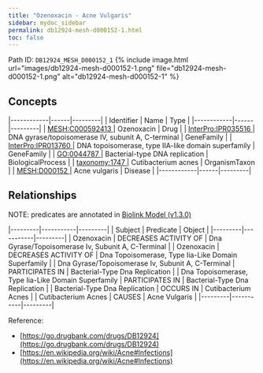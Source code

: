 ```yaml
---
title: "Ozenoxacin - Acne Vulgaris"
sidebar: mydoc_sidebar
permalink: db12924-mesh-d000152-1.html
toc: false 
---
```



Path ID: `DB12924_MESH_D000152_1`
{% include image.html url="images/db12924-mesh-d000152-1.png" file="db12924-mesh-d000152-1.png" alt="db12924-mesh-d000152-1" %}

## Concepts

|------------|------|---------|
| Identifier | Name | Type    |
|------------|------|---------|
| <a href="https://identifiers.org/MESH:C000592413">MESH:C000592413 </a> | Ozenoxacin | Drug |
| <a href="https://identifiers.org/InterPro:IPR035516">InterPro:IPR035516 </a> | DNA gyrase/topoisomerase IV, subunit A, C-terminal | GeneFamily |
| <a href="https://identifiers.org/InterPro:IPR013760">InterPro:IPR013760 </a> | DNA topoisomerase, type IIA-like domain superfamily | GeneFamily |
| <a href="https://identifiers.org/GO:0044787">GO:0044787 </a> | Bacterial-type DNA replication | BiologicalProcess |
| <a href="https://identifiers.org/taxonomy:1747">taxonomy:1747 </a> | Cutibacterium acnes | OrganismTaxon |
| <a href="https://identifiers.org/MESH:D000152">MESH:D000152 </a> | Acne vulgaris | Disease |
|------------|------|---------|

## Relationships


NOTE: predicates are annotated in <a href="https://github.com/biolink/biolink-model/releases/tag/v1.3.0">Biolink Model (v1.3.0)</a>

|---------|-----------|---------|
| Subject | Predicate | Object  |
|---------|-----------|---------|
| Ozenoxacin | DECREASES ACTIVITY OF | Dna Gyrase/Topoisomerase Iv, Subunit A, C-Terminal |
| Ozenoxacin | DECREASES ACTIVITY OF | Dna Topoisomerase, Type Iia-Like Domain Superfamily |
| Dna Gyrase/Topoisomerase Iv, Subunit A, C-Terminal | PARTICIPATES IN | Bacterial-Type Dna Replication |
| Dna Topoisomerase, Type Iia-Like Domain Superfamily | PARTICIPATES IN | Bacterial-Type Dna Replication |
| Bacterial-Type Dna Replication | OCCURS IN | Cutibacterium Acnes |
| Cutibacterium Acnes | CAUSES | Acne Vulgaris |
|---------|-----------|---------|

Reference: 
  - [https://go.drugbank.com/drugs/DB12924](https://go.drugbank.com/drugs/DB12924)
  - [https://en.wikipedia.org/wiki/Acne#Infections](https://en.wikipedia.org/wiki/Acne#Infections)
